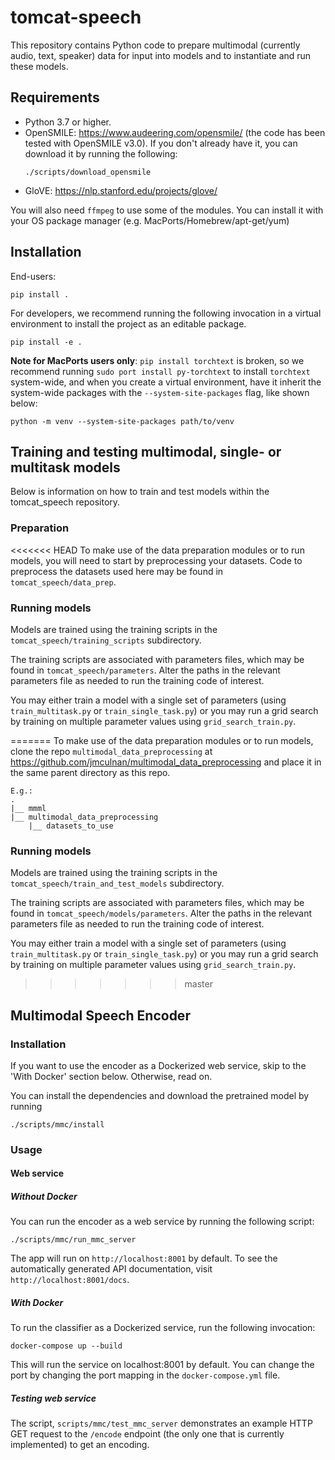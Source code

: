 # tomcat-speech

This repository contains Python code to prepare multimodal (currently audio,
text, speaker) data for input into models and to instantiate and run these
models.

## Requirements

* Python 3.7 or higher.
* OpenSMILE: https://www.audeering.com/opensmile/ (the code has been tested with
  OpenSMILE v3.0). If you don't already have it, you can download it by
  running the following:
  ```
  ./scripts/download_opensmile
  ```
* GloVE: https://nlp.stanford.edu/projects/glove/

You will also need `ffmpeg` to use some of the modules. You can install it with
your OS package manager (e.g. MacPorts/Homebrew/apt-get/yum)

## Installation

End-users:

    pip install .

For developers, we recommend running the following invocation in a virtual
environment to install the project as an editable package.

    pip install -e .


**Note for MacPorts users only**: `pip install torchtext` is broken, so we recommend
running `sudo port install py-torchtext` to install `torchtext` system-wide,
and when you create a virtual environment, have it inherit the system-wide
packages with the `--system-site-packages` flag, like shown below:

    python -m venv --system-site-packages path/to/venv

## Training and testing multimodal, single- or multitask models

Below is information on how to train and test models within the tomcat_speech repository.

### Preparation

<<<<<<< HEAD
To make use of the data preparation modules or to run models, you will need to start by preprocessing your datasets. 
Code to preprocess the datasets used here may be found in `tomcat_speech/data_prep`. 


### Running models 

Models are trained using the training scripts in the `tomcat_speech/training_scripts` subdirectory. 

The training scripts are associated with parameters files, which may be found in `tomcat_speech/parameters`. 
Alter the paths in the relevant parameters file as needed to run the training code of interest. 

You may either train a model with a single set of parameters (using `train_multitask.py` or `train_single_task.py`) or you may run a grid search by training on multiple parameter values using `grid_search_train.py`.

=======
To make use of the data preparation modules or to run models, clone the repo `multimodal_data_preprocessing` at https://github.com/jmculnan/multimodal_data_preprocessing and place it in the same parent directory as this repo. 

```
E.g.: 
.
|__ mmml
|__ multimodal_data_preprocessing
    |__ datasets_to_use

```

### Running models 

Models are trained using the training scripts in the `tomcat_speech/train_and_test_models` subdirectory. 

The training scripts are associated with parameters files, which may be found in `tomcat_speech/models/parameters`. Alter the paths in the relevant parameters file as needed to run the training code of interest. 

You may either train a model with a single set of parameters (using `train_multitask.py` or `train_single_task.py`) or you may run a grid search by training on multiple parameter values using `grid_search_train.py`.


>>>>>>> master

Multimodal Speech Encoder
-------------------------


### Installation


If you want to use the encoder as a Dockerized web service, skip to the
'With Docker' section below. Otherwise, read on.

You can install the dependencies and download the pretrained model by running

    ./scripts/mmc/install

### Usage

#### Web service

##### Without Docker

You can run the encoder as a web service by running the
following script:

    ./scripts/mmc/run_mmc_server

The app will run on `http://localhost:8001` by default. To see the
automatically generated API documentation, visit `http://localhost:8001/docs`.

##### With Docker

To run the classifier as a Dockerized service, run the following invocation:

    docker-compose up --build

This will run the service on localhost:8001 by default. You can change the port
by changing the port mapping in the `docker-compose.yml` file.

##### Testing web service

The script, `scripts/mmc/test_mmc_server` demonstrates an example HTTP GET request
to the `/encode` endpoint (the only one that is currently implemented) to get
an encoding.
